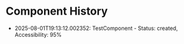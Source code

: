# Component History

- 2025-08-01T19:13:12.002352: TestComponent - Status: created, Accessibility: 95%
